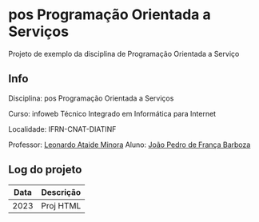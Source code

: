 # pos Programação Orientada a Serviços
Projeto de exemplo da disciplina de Programação Orientada a Serviço

## Info
Disciplina: pos Programação Orientada a Serviços

Curso: infoweb Técnico Integrado em Informática para Internet

Localidade: IFRN-CNAT-DIATINF

Professor: [Leonardo Ataide Minora](https://github.com/leonardo-minora)
Aluno: [João Pedro de França Barboza](https://github.com/JoaoPFranca)

## Log do projeto
| Data | Descrição |
| --- | --- |
| 2023 | Proj HTML |
